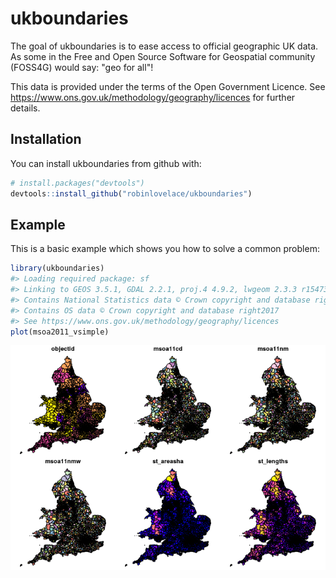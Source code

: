 
<!-- README.md is generated from README.Rmd. Please edit that file -->
ukboundaries
=========

The goal of ukboundaries is to ease access to official geographic UK data. As some in the Free and Open Source Software for Geospatial community (FOSS4G) would say: "geo for all"!

This data is provided under the terms of the Open Government Licence. See <https://www.ons.gov.uk/methodology/geography/licences> for further details.

Installation
------------

You can install ukboundaries from github with:

``` r
# install.packages("devtools")
devtools::install_github("robinlovelace/ukboundaries")
```

Example
-------

This is a basic example which shows you how to solve a common problem:

``` r
library(ukboundaries)
#> Loading required package: sf
#> Linking to GEOS 3.5.1, GDAL 2.2.1, proj.4 4.9.2, lwgeom 2.3.3 r15473
#> Contains National Statistics data © Crown copyright and database right2017
#> Contains OS data © Crown copyright and database right2017
#> See https://www.ons.gov.uk/methodology/geography/licences
plot(msoa2011_vsimple)
```

![](README-example-1.png)
